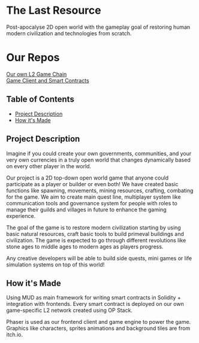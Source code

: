 # The Last Resource
Post-apocalyse 2D open world with the gameplay goal of restoring human modern civilization and technologies from scratch.

# Our Repos
[Our own L2 Game Chain](https://github.com/The-Last-Resource/opStack)  
[Game Client and Smart Contracts](https://github.com/The-Last-Resource/The-Last-Resource-MUD)

## Table of Contents
* [Project Description](#Project-Description)
* [How it's Made](#"How-it's-Made")

## Project Description
Imagine if you could create your own governments, communities, and your very own currencies in a truly open world that changes dynamically based on every other player in the world.

Our project is a 2D top-down open world game that anyone could participate as a player or builder or even both! We have created basic functions like spawning, movements, mining resources, crafting, combating for the game. We aim to create main quest line, multiplayer system like communication tools and governance system for people with roles to manage their guilds and villages in future to enhance the gaming experience.

The goal of the game is to restore modern civilization starting by using basic natural resources, craft basic tools to build primeval buildings and civilization. The game is expected to go through different revolutions like stone ages to middle ages to modern ages as players progress.

Any creative developers will be able to build side quests, mini games or life simulation systems on top of this world!

## How it's Made
Using MUD as main framework for writing smart contracts in Solidity + integration with frontends. Every smart contract is deployed on our own game-specific L2 network created using OP Stack.

Phaser is used as our frontend client and game engine to power the game. Graphics like characters, sprites animations and background tiles are from itch.io.
